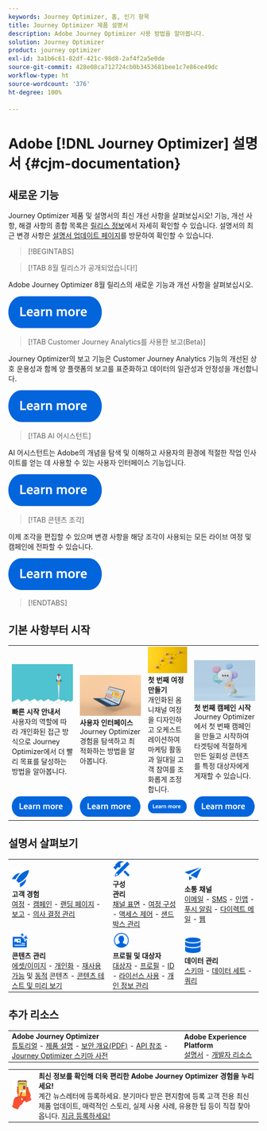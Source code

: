 ```yaml
---
keywords: Journey Optimizer, 홈, 인기 항목
title: Journey Optimizer 제품 설명서
description: Adobe Journey Optimizer 사용 방법을 알아봅니다.
solution: Journey Optimizer
product: journey optimizer
exl-id: 3a1b6c61-82df-421c-98d8-2af4f2a5e0de
source-git-commit: 428e08ca712724cb0b3453681bee1c7e86ce49dc
workflow-type: ht
source-wordcount: '376'
ht-degree: 100%

---
```


# Adobe [!DNL Journey Optimizer] 설명서 {#cjm-documentation}

## 새로운 기능

Journey Optimizer 제품 및 설명서의 최신 개선 사항을 살펴보십시오! 기능, 개선 사항, 해결 사항의 종합 목록은 [릴리스 정보](using/rn/release-notes.md)에서 자세히 확인할 수 있습니다.  설명서의 최근 변경 사항은 [설명서 업데이트 페이지](using/rn/documentation-updates.md)를 방문하여 확인할 수 있습니다.

>[!BEGINTABS]

>[!TAB 8월 릴리스가 공개되었습니다!]

Adobe Journey Optimizer 8월 릴리스의 새로운 기능과 개선 사항을 살펴보십시오.

[![자세히 알아보기](using/assets/do-not-localize/learn-more-button.svg)](using/rn/release-notes.md)

>[!TAB Customer Journey Analytics를 사용한 보고(Beta)]

Journey Optimizer의 보고 기능은 Customer Journey Analytics 기능의 개선된 상호 운용성과 함께 양 플랫폼의 보고를 표준화하고 데이터의 일관성과 안정성을 개선합니다. 

[![자세히 알아보기](using/assets/do-not-localize/learn-more-button.svg)](using/reports/cja-ajo.md)

>[!TAB AI 어시스턴트]

AI 어시스턴트는 Adobe의 개념을 탐색 및 이해하고 사용자의 환경에 적절한 작업 인사이트를 얻는 데 사용할 수 있는 사용자 인터페이스 기능입니다. 

[![자세히 알아보기](using/assets/do-not-localize/learn-more-button.svg)](/help/using/start/ai-assistant.md)

>[!TAB 콘텐츠 조각]

이제 조각을 편집할 수 있으며 변경 사항을 해당 조각이 사용되는 모든 라이브 여정 및 캠페인에 전파할 수 있습니다.

[![자세히 알아보기](using/assets/do-not-localize/learn-more-button.svg)](using/content-management/fragments.md)

>[!ENDTABS]

## 기본 사항부터 시작

<table style="table-layout:fixed">
  <tr style="border: 0;">
    <td>
    <a href="using/start/quick-start.md"><img src="using/assets/do-not-localize/start-quick.png"></a>
    <div><strong>빠른 시작 안내서</strong><br/>사용자의 역할에 따라 개인화된 접근 방식으로 Journey Optimizer에서 더 빨리 목표를 달성하는 방법을 알아봅니다.</div>
    </td>
    <td>
    <a href="using/start/user-interface.md"><img src="using/assets/do-not-localize/start-interface.jpeg"></a>
    <div><strong>사용자 인터페이스</strong><br/>Journey Optimizer 경험을 탐색하고 최적화하는 방법을 알아봅니다.</div>
    </td>
    <td>
    <a href="using/building-journeys/journey-gs.md"><img src="using/assets/do-not-localize/start-journey.jpeg"></a>
    <div><strong>첫 번째 여정 만들기</strong><br/>개인화된 옴니채널 여정을 디자인하고 오케스트레이션하여 마케팅 활동과 일대일 고객 참여를 조화롭게 조정합니다. 
    </div>
    </td>
    <td>
    <a href="using/campaigns/create-campaign.md"><img src="using/assets/do-not-localize/start-campaign.jpeg"></a>
    <div><strong>첫 번째 캠페인 시작</strong><br/>Journey Optimizer에서 첫 번째 캠페인을 만들고 시작하여 타겟팅에 적절하게 만든 일회성 콘텐츠를 특정 대상자에게 게재할 수 있습니다.</div>
    </td>
  </tr>
  <tr style="border: 0;">
    <td align="center"><a href="using/start/quick-start.md"><img src="using/assets/do-not-localize/learn-more-button.svg"></a></td>
    <td align="center"><a href="using/start/user-interface.md"><img src="using/assets/do-not-localize/learn-more-button.svg"></a></td>
    <td align="center"><a href="using/building-journeys/journey-gs.md"><img src="using/assets/do-not-localize/learn-more-button.svg"></a></td>
    <td align="center"><a href="using/campaigns/create-campaign.md"><img src="using/assets/do-not-localize/learn-more-button.svg"></a></td>
    </tr>
</table>

## 설명서 살펴보기

<table style="table-layout:auto">
  <tr style="border: 0;">
    <td>
      <img src="using/assets/do-not-localize/icon-quick-start.svg" width="35px"><br/>
      <strong>고객 경험</strong><br/><a href="using/building-journeys/journey.md">여정</a> - <a href="using/campaigns/get-started-with-campaigns.md">캠페인</a> - <a href="using/landing-pages/get-started-lp.md">랜딩 페이지</a> - <a href="using/reports/live-report.md">보고</a> - <a href="using/offers/get-started/starting-offer-decisioning.md">의사 결정 관리</a>
    </td>
    <td>
      <img src="using/assets/do-not-localize/icon-configure.svg" width="35px"><br/>
      <strong>구성<br/>관리</strong><br/><a href="using/configuration/channel-surfaces.md">채널 표면</a> - <a href="using/configuration/about-data-sources-events-actions.md">여정 구성</a>  - <a href="using/administration/permissions-overview.md">액세스 제어</a> - <a href="using/administration/sandboxes.md">샌드박스 관리</a>
    </td>
    <td>
      <img src="using/assets/do-not-localize/icon-campaign.svg" width="35px"><br/>
      <strong>소통 채널</strong><br/><a href="using/email/get-started-email.md">이메일</a> - <a href="using/sms/get-started-sms.md">SMS</a> - <a href="using/in-app/get-started-in-app.md">인앱</a> - <a href="using/push/get-started-push.md">푸시 알림</a> - <a href="using/direct-mail/get-started-direct-mail.md">다이렉트 메일</a> - <a href="using/web/get-started-web.md">웹</a>
    </td>
  </tr>
  <tr style="border: 0;">
    <td>
      <img src="using/assets/do-not-localize/icon-content.svg" width="35px"><br/>
      <strong>콘텐츠 관리</strong><br/><a href="using/content-management/assets.md">에셋/이미지</a> - <a href="using/personalization/personalize.md">개인화</a> - <a href="using/content-management/content-templates.md">재사용 가능</a> 및 <a href="using/personalization/dynamic-content.md">동적</a> 콘텐츠 - <a href="using/content-management/preview-test.md">콘텐츠 테스트 및 미리 보기</a>
    </td>
    <td>
      <img src="using/assets/do-not-localize/icon_profile-audience.svg" width="35px"><br/>
      <strong>프로필 및 대상자</strong><br/><a href="using/audience/about-audiences.md">대상자</a> - <a href="using/audience/get-started-profiles.md">프로필</a> - <a href="using/audience/get-started-identity.md">ID</a> - <a href="using/audience/license-usage.md">라이선스 사용</a> - <a href="using/privacy/get-started-privacy.md">개인 정보 관리</a>
    </td>
    <td>
      <img src="using/assets/do-not-localize/icon-data.svg" width="35px"><br/>
      <strong>데이터 관리</strong><br/><a href="using/data/get-started-schemas.md">스키마</a> - <a href="using/data/get-started-datasets.md">데이터 세트</a> - <a href="using/data/get-started-queries.md">쿼리</a>
    </td>
  </tr>
</table>

## 추가 리소스

<table style="table-layout:fixed"><tr style="border: 0;">
<td><strong>Adobe Journey Optimizer</strong><br/>
<a href="https://experienceleague.adobe.com/docs/journey-optimizer-learn/tutorials/overview.html?lang=ko-KR" target="_blank">튜토리얼</a> - <a href="https://helpx.adobe.com/kr/legal/product-descriptions/adobe-journey-optimizer.html" target="_blank">제품 설명</a> - <a href="https://www.adobe.com/content/dam/cc/en/security/pdfs/AJO_SecurityOverview.pdf" target="_blank">보안 개요(PDF)</a> - <a href="https://developer.adobe.com/journey-optimizer-apis/" target="_blank">API 참조</a> - <a href="https://experienceleague.adobe.com/tools/ajo-schemas/schema-dictionary.html?lang=ko" target="_blank">Journey Optimizer 스키마 사전</a>

</td>
<td><strong>Adobe Experience Platform</strong><br/>
<a href="https://experienceleague.adobe.com/docs/experience-platform/landing/home.html?lang=ko" target="_blank">설명서</a> - <a href="https://www.adobe.com/kr/experience-platform/documentation-and-developer-resources.html" target="_blank">개발자 리소스</a>
</td>
</tr></table>

<table style="table-layout:auto"><tr style="border: 0;"><td><img src="using/assets/do-not-localize/newsletter.png"></td><td>
<b>최신 정보를 확인해 더욱 편리한 Adobe Journey Optimizer 경험을 누리세요!</b><br/>계간 뉴스레터에 등록하세요. 분기마다 받은 편지함에 등록 고객 전용 최신 제품 업데이트, 매력적인 스토리, 실제 사용 사례, 유용한 팁 등이 직접 찾아옵니다. <a href="https://www.adobe.com/subscription/Adobe_Journey_Optimizer_NL.html">지금 등록하세요!</a></td></tr></table>

